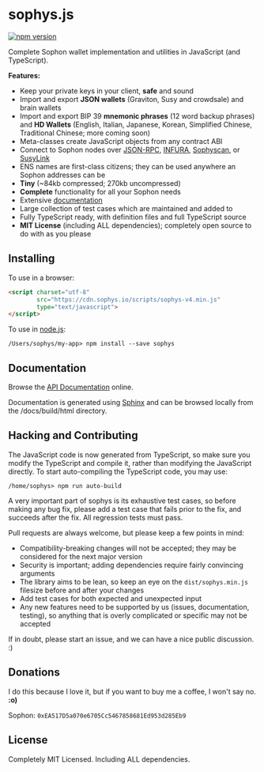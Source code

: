 sophys.js
=========

[![npm version](https://badge.fury.io/js/sophys.svg)](https://badge.fury.io/js/sophys)

Complete Sophon wallet implementation and utilities in JavaScript (and TypeScript).

**Features:**

- Keep your private keys in your client, **safe** and sound
- Import and export **JSON wallets** (Graviton, Susy and crowdsale) and brain wallets
- Import and export BIP 39 **mnemonic phrases** (12 word backup phrases) and **HD Wallets** (English, Italian, Japanese, Korean, Simplified Chinese, Traditional Chinese; more coming soon)
- Meta-classes create JavaScript objects from any contract ABI
- Connect to Sophon nodes over [JSON-RPC](https://octonion.institute/susy-go/wiki/JSON-RPC), [INFURA](https://infura.io), [Sophyscan](https://sophyscan.io), or [SusyLink](https://susylink.io)
- ENS names are first-class citizens; they can be used anywhere an Sophon addresses can be
- **Tiny** (~84kb compressed; 270kb uncompressed)
- **Complete** functionality for all your Sophon needs
- Extensive [documentation](https://docs.sophys.io/sophys.js/html/)
- Large collection of test cases which are maintained and added to
- Fully TypeScript ready, with definition files and full TypeScript source
- **MIT License** (including ALL dependencies); completely open source to do with as you please


Installing
----------

To use in a browser:

```html
<script charset="utf-8"
        src="https://cdn.sophys.io/scripts/sophys-v4.min.js"
        type="text/javascript">
</script>
```

To use in [node.js](https://nodejs.org/):

```
/Users/sophys/my-app> npm install --save sophys
```


Documentation
-------------

Browse the [API Documentation](https://docs.sophys.io/sophys.js/html/) online.

Documentation is generated using [Sphinx](http://www.sphinx-doc.org) and can be browsed locally from the /docs/build/html directory.


Hacking and Contributing
------------------------

The JavaScript code is now generated from TypeScript, so make sure you modify the
TypeScript and compile it, rather than modifying the JavaScript directly. To start
auto-compiling the TypeScript code, you may use:

```
/home/sophys> npm run auto-build
```

A very important part of sophys is its exhaustive test cases, so before making any
bug fix, please add a test case that fails prior to the fix, and succeeds after the
fix. All regression tests must pass.

Pull requests are always welcome, but please keep a few points in mind:

- Compatibility-breaking changes will not be accepted; they may be considered for the next major version
- Security is important; adding dependencies require fairly convincing arguments
- The library aims to be lean, so keep an eye on the `dist/sophys.min.js` filesize before and after your changes
- Add test cases for both expected and unexpected input
- Any new features need to be supported by us (issues, documentation, testing), so anything that is overly complicated or specific may not be accepted

If in doubt, please start an issue, and we can have a nice public discussion. :)


Donations
---------

I do this because I love it, but if you want to buy me a coffee, I won't say no. **:o)**

Sophon: `0xEA517D5a070e6705Cc5467858681Ed953d285Eb9`


License
-------

Completely MIT Licensed. Including ALL dependencies.
